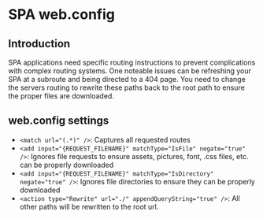 # SPA web.config

## Introduction

SPA applications need specific routing instructions to prevent complications with complex routing systems. One noteable issues can be refreshing your SPA at a subroute and being directed to a 404 page. You need to change the servers routing to rewrite these paths back to the root path to ensure the proper files are downloaded.


## web.config settings

- `<match url="(.*)" />`: Captures all requested routes
- `<add input="{REQUEST_FILENAME}" matchType="IsFile" negate="true" />`: Ignores file requests to ensure assets, pictures, font, .css files, etc. can be properly downloaded
- `<add input="{REQUEST_FILENAME}" matchType="IsDirectory" negate="true" />`: Ignores file directories to ensure they can be properly downloaded
- `<action type="Rewrite" url="./" appendQueryString="true" />`: All other paths will be rewritten to the root url.